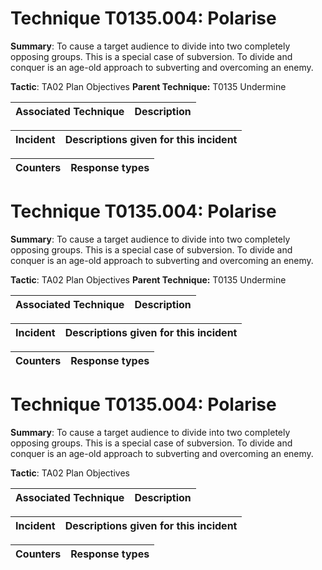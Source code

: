 # Technique T0135.004: Polarise

**Summary**: To cause a target audience to divide into two completely opposing groups. This is a special case of subversion. To divide and conquer is an age-old approach to subverting and overcoming an enemy.

**Tactic**: TA02 Plan Objectives **Parent Technique:** T0135 Undermine


| Associated Technique | Description |
| --------- | ------------------------- |



| Incident | Descriptions given for this incident |
| -------- | -------------------- |



| Counters | Response types |
| -------- | -------------- |


# Technique T0135.004: Polarise

**Summary**: To cause a target audience to divide into two completely opposing groups. This is a special case of subversion. To divide and conquer is an age-old approach to subverting and overcoming an enemy.

**Tactic**: TA02 Plan Objectives **Parent Technique:** T0135 Undermine


| Associated Technique | Description |
| --------- | ------------------------- |



| Incident | Descriptions given for this incident |
| -------- | -------------------- |



| Counters | Response types |
| -------- | -------------- |


# Technique T0135.004: Polarise

**Summary**: To cause a target audience to divide into two completely opposing groups. This is a special case of subversion. To divide and conquer is an age-old approach to subverting and overcoming an enemy.

**Tactic**: TA02 Plan Objectives


| Associated Technique | Description |
| --------- | ------------------------- |



| Incident | Descriptions given for this incident |
| -------- | -------------------- |



| Counters | Response types |
| -------- | -------------- |


